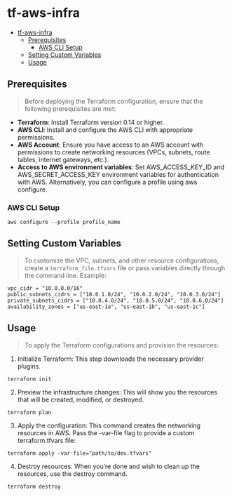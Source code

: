 # tf-aws-infra

- [tf-aws-infra](#tf-aws-infra)
  - [Prerequisites](#prerequisites)
    - [AWS CLI Setup](#aws-cli-setup)
  - [Setting Custom Variables](#setting-custom-variables)
  - [Usage](#usage)

## Prerequisites

> Before deploying the Terraform configuration, ensure that the following prerequisites are met:

- **Terraform**: Install Terraform version 0.14 or higher.
- **AWS CLI**: Install and configure the AWS CLI with appropriate permissions.
- **AWS Account**: Ensure you have access to an AWS account with permissions to create networking resources (VPCs, subnets, route tables, internet gateways, etc.).
- **Access to AWS environment variables**: Set AWS_ACCESS_KEY_ID and AWS_SECRET_ACCESS_KEY environment variables for authentication with AWS. Alternatively, you can configure a profile using aws configure.

### AWS CLI Setup
```
aws configure --profile profile_name
```

## Setting Custom Variables

> To customize the VPC, subnets, and other resource configurations, create a `terraform_file.tfvars` file or pass variables directly through the command line. Example:

```
vpc_cidr = "10.0.0.0/16"
public_subnets_cidrs = ["10.0.1.0/24", "10.0.2.0/24", "10.0.3.0/24"]
private_subnets_cidrs = ["10.0.4.0/24", "10.0.5.0/24", "10.0.6.0/24"]
availability_zones = ["us-east-1a", "us-east-1b", "us-east-1c"]
```

## Usage

> To apply the Terraform configurations and provision the resources:

1.	Initialize Terraform: This step downloads the necessary provider plugins.
```
terraform init
```
2.	Preview the infrastructure changes: This will show you the resources that will be created, modified, or destroyed.
```
terraform plan
```
3.	Apply the configuration: This command creates the networking resources in AWS. Pass the -var-file flag to provide a custom terraform.tfvars file:
```
terraform apply -var-file="path/to/dev.tfvars"
```
4.	Destroy resources: When you’re done and wish to clean up the resources, use the destroy command.
```
terraform destroy
```
